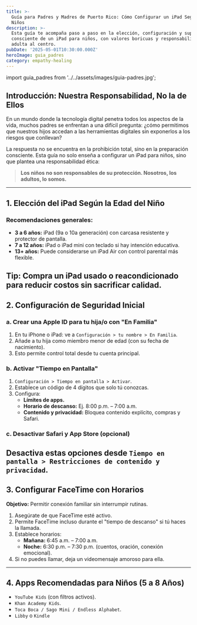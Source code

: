 ```yaml
---
title: >-
  Guía para Padres y Madres de Puerto Rico: Cómo Configurar un iPad Seguro para
  Niños
description: >-
  Esta guía te acompaña paso a paso en la elección, configuración y supervisión
  consciente de un iPad para niños, con valores boricuas y responsabilidad
  adulta al centro.
pubDate: '2025-05-01T10:30:00.000Z'
heroImage: guia_padres
category: empathy-healing
---
```


import guia_padres from '../../assets/images/guia-padres.jpg';



## Introducción: Nuestra Responsabilidad, No la de Ellos

En un mundo donde la tecnología digital penetra todos los aspectos de la vida, muchos padres se enfrentan a una difícil pregunta: ¿cómo permitimos que nuestros hijos accedan a las herramientas digitales sin exponerlos a los riesgos que conllevan?

La respuesta no se encuentra en la prohibición total, sino en la preparación consciente. Esta guía no solo enseña a configurar un iPad para niños, sino que plantea una responsabilidad ética:

> **Los niños no son responsables de su protección. Nosotros, los adultos, lo somos.**
---

## 1. Elección del iPad Según la Edad del Niño

### Recomendaciones generales:

- **3 a 6 años:** iPad (9a o 10a generación) con carcasa resistente y protector de pantalla.
- **7 a 12 años:** iPad o iPad mini con teclado si hay intención educativa.
- **13+ años:** Puede considerarse un iPad Air con control parental más flexible.

**Tip:** Compra un iPad usado o reacondicionado para reducir costos sin sacrificar calidad.
---

## 2. Configuración de Seguridad Inicial

### a. Crear una Apple ID para tu hija/o con "En Familia"

1. En tu iPhone o iPad: ve a `Configuración > tu nombre > En Familia`.
2. Añade a tu hija como miembro menor de edad (con su fecha de nacimiento).
3. Esto permite control total desde tu cuenta principal.

### b. Activar "Tiempo en Pantalla"

1. `Configuración > Tiempo en pantalla > Activar`.
2. Establece un código de 4 dígitos que solo tú conozcas.
3. Configura:
   - **Límites de apps.**
   - **Horario de descanso:** Ej. 8:00 p.m. – 7:00 a.m.
   - **Contenido y privacidad:** Bloquea contenido explícito, compras y Safari.

### c. Desactivar Safari y App Store (opcional)

Desactiva estas opciones desde `Tiempo en pantalla > Restricciones de contenido y privacidad`.
---

## 3. Configurar FaceTime con Horarios

**Objetivo:** Permitir conexión familiar sin interrumpir rutinas.

1. Asegúrate de que FaceTime esté activo.
2. Permite FaceTime incluso durante el "tiempo de descanso" si tú haces la llamada.
3. Establece horarios:
   - **Mañana:** 6:45 a.m. – 7:00 a.m.
   - **Noche:** 6:30 p.m. – 7:30 p.m. (cuentos, oración, conexión emocional).
4. Si no puedes llamar, deja un videomensaje amoroso para ella.
---

## 4. Apps Recomendadas para Niños (5 a 8 Años)

- `YouTube Kids` (con filtros activos).
- `Khan Academy Kids`.
- `Toca Boca / Sago Mini / Endless Alphabet`.
- `Libby` o `Kindle`
